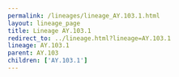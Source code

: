 ```yaml
---
permalink: /lineages/lineage_AY.103.1.html
layout: lineage_page
title: Lineage AY.103.1
redirect_to: ../lineage.html?lineage=AY.103.1
lineage: AY.103.1
parent: AY.103
children: ['AY.103.1']
---
```

